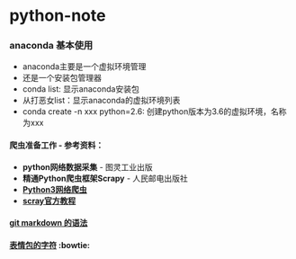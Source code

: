 # python-note


### anaconda 基本使用
- anaconda主要是一个虚拟环境管理
- 还是一个安装包管理器
- conda list: 显示anaconda安装包
- 从打恶女list：显示anaconda的虚拟环境列表
- conda create -n xxx python=2.6: 创建python版本为3.6的虚拟环境，名称为xxx


 
 
 
#### 爬虫准备工作 - 参考资料：
- **python网络数据采集**   - 图灵工业出版
- **精通Python爬虫框架Scrapy**   - 人民邮电出版社
- **[Python3网络爬虫](http://blog.csdn.net/c406495762/article/details/72858983)**
- **[scray官方教程](http://scrapy-chs.readthedocs.io/zh_CN/0.24/intro/tutorial.html)**


####  [git markdown 的语法](https://www.cnblogs.com/yabin/p/6366151.html)
####  [表情包的字符](https://www.webpagefx.com/tools/emoji-cheat-sheet/)  :bowtie:
